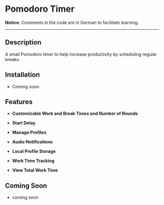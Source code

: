 # Pomodoro Timer

**Notice:** Comments in the code are in German to facilitate learning.

---

## Description

A small Pomodoro timer to help increase productivity by scheduling regular breaks.

## Installation

- Coming soon

## Features

- **Customizable Work and Break Times and Number of Rounds**

- **Start Delay**

- **Manage Profiles**

- **Audio Notifications**

- **Local Profile Storage**

- **Work Time Tracking**

- **View Total Work Time**

## Coming Soon

- coming soon
